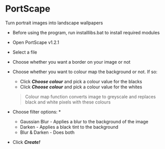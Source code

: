 # PortScape
Turn portrait images into landscape wallpapers

* Before using the program, run installlibs.bat to install required modules

* Open PortScape v1.2.1
* Select a file
* Choose whether you want a border on your image or not
* Choose whether you want to colour map the background or not. If so:
	* Click _**Choose colour**_ and pick a colour value for the blacks
	* Click _**Choose colour**_ and pick a colour value for the whites
	
	> Colour map function converts image to greyscale and replaces black and white pixels with these colours
* Choose filter options:
	*
	* Gaussian Blur - Applies a blur to the background of the image
	* Darken - Applies a black tint to the background
	* Blur & Darken - Does both
* Click _**Create!**_
